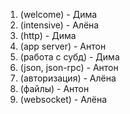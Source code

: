 1. (welcome) - Дима
2. (intensive) - Алёна
3. (http) - Дима
4. (app server) - Антон
5. (работа с субд) - Дима
6. (json, json-rpc) - Антон
7. (авторизация) - Алёна
8. (файлы) - Антон
9. (websocket) - Алёна
